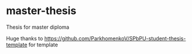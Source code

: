 # master-thesis
Thesis for master diploma

Huge thanks to https://github.com/ParkhomenkoV/SPbPU-student-thesis-template for template
